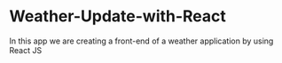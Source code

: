 # Weather-Update-with-React
In this app we are creating a front-end of a weather application by using React JS 

